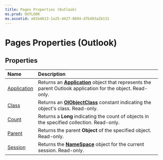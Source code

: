 ```yaml
---
title: Pages Properties (Outlook)
ms.prod: OUTLOOK
ms.assetid: e01b4613-1a25-4427-8894-d7b493a2b131
---
```



# Pages Properties (Outlook)

## Properties



|**Name**|**Description**|
|:-----|:-----|
|[Application](pages-application-property-outlook.md)|Returns an  **[Application](application-object-outlook.md)** object that represents the parent Outlook application for the object. Read-only.|
|[Class](pages-class-property-outlook.md)|Returns an  **[OlObjectClass](olobjectclass-enumeration-outlook.md)** constant indicating the object's class. Read-only.|
|[Count](pages-count-property-outlook.md)|Returns a  **Long** indicating the count of objects in the specified collection. Read-only.|
|[Parent](pages-parent-property-outlook.md)|Returns the parent  **Object** of the specified object. Read-only.|
|[Session](pages-session-property-outlook.md)|Returns the  **[NameSpace](namespace-object-outlook.md)** object for the current session. Read-only.|

